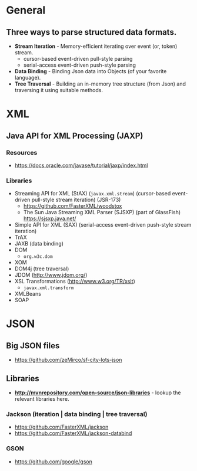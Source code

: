 # General
## Three ways to parse structured data formats.
- **Stream Iteration** - Memory-efficient iterating over event (or, token) stream.
  + cursor-based event-driven pull-style parsing
  + serial-access event-driven push-style parsing
- **Data Binding** - Binding Json data into Objects (of your favorite language).
- **Tree Traversal** - Building an in-memory tree structure (from Json) and traversing it using suitable methods.

# XML

## Java API for XML Processing (JAXP)
### Resources
- https://docs.oracle.com/javase/tutorial/jaxp/index.html

### Libraries
- Streaming API for XML (StAX) (`javax.xml.stream`) (cursor-based event-driven pull-style stream iteration) (JSR-173)
  + https://github.com/FasterXML/woodstox
  + The Sun Java Streaming XML Parser (SJSXP) (part of GlassFish) https://sjsxp.java.net/
- Simple API for XML (SAX) (serial-access event-driven push-style stream iteration)
- TrAX
- JAXB (data binding)
- DOM
  + `org.w3c.dom`
- XOM 
- DOM4j (tree traversal)
- JDOM (http://www.jdom.org/)
- XSL Transformations (http://www.w3.org/TR/xslt)
  + `javax.xml.transform`
- XMLBeans
- SOAP

# JSON

## Big JSON files
- https://github.com/zeMirco/sf-city-lots-json

## Libraries
- **http://mvnrepository.com/open-source/json-libraries** - lookup the relevant libraries here.

### Jackson (iteration | data binding | tree traversal)
- https://github.com/FasterXML/jackson
- https://github.com/FasterXML/jackson-databind

### GSON
- https://github.com/google/gson
